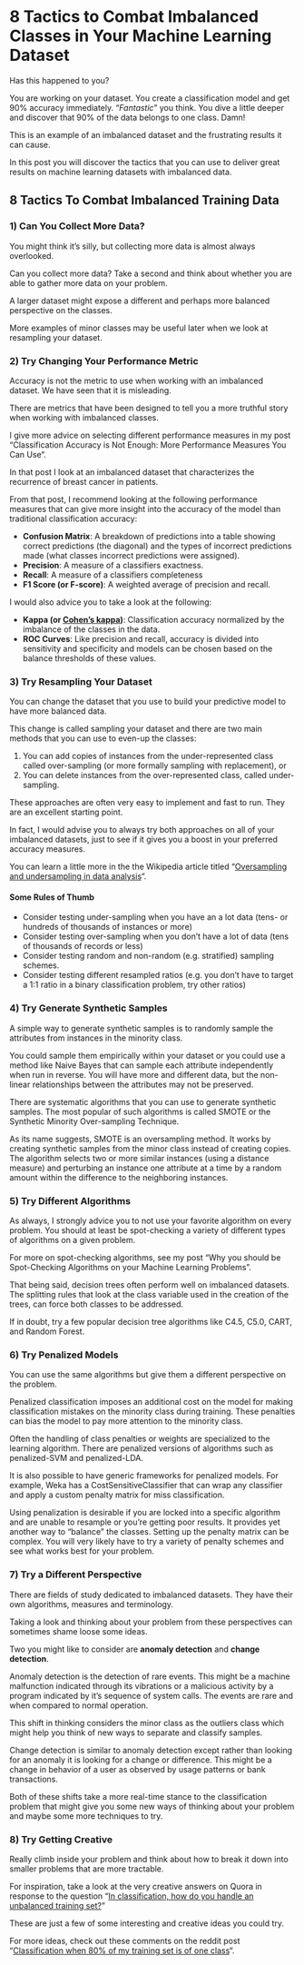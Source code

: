 # 8 Tactics to Combat Imbalanced Classes in Your Machine Learning Dataset

Has this happened to you?

You are working on your dataset. You create a classification model and get 90% accuracy immediately. “*Fantastic*” you think. You dive a little deeper and discover that 90% of the data belongs to one class. Damn!

This is an example of an imbalanced dataset and the frustrating results it can cause.

In this post you will discover the tactics that you can use to deliver great results on machine learning datasets with imbalanced data.

## 8 Tactics To Combat Imbalanced Training Data

### 1) Can You Collect More Data?

You might think it’s silly, but collecting more data is almost always overlooked.

Can you collect more data? Take a second and think about whether you are able to gather more data on your problem.

A larger dataset might expose a different and perhaps more balanced perspective on the classes.

More examples of minor classes may be useful later when we look at resampling your dataset.

### 2) Try Changing Your Performance Metric

Accuracy is not the metric to use when working with an imbalanced dataset. We have seen that it is misleading.

There are metrics that have been designed to tell you a more truthful story when working with imbalanced classes.

I give more advice on selecting different performance measures in my post “Classification Accuracy is Not Enough: More Performance Measures You Can Use“.

In that post I look at an imbalanced dataset that characterizes the recurrence of breast cancer in patients.

From that post, I recommend looking at the following performance measures that can give more insight into the accuracy of the model than traditional classification accuracy:

- **Confusion Matrix**: A breakdown of predictions into a table showing correct predictions (the diagonal) and the types of incorrect predictions made (what classes incorrect predictions were assigned).
- **Precision**: A measure of a classifiers exactness.
- **Recall**: A measure of a classifiers completeness
- **F1 Score (or F-score)**: A weighted average of precision and recall.

I would also advice you to take a look at the following:

- **Kappa (or <a href="https://en.wikipedia.org/wiki/Cohen%27s_kappa">Cohen’s kappa</a>)**: Classification accuracy normalized by the imbalance of the classes in the data.
- **ROC Curves**: Like precision and recall, accuracy is divided into sensitivity and specificity and models can be chosen based on the balance thresholds of these values.

### 3) Try Resampling Your Dataset

You can change the dataset that you use to build your predictive model to have more balanced data.

This change is called sampling your dataset and there are two main methods that you can use to even-up the classes:

1. You can add copies of instances from the under-represented class called over-sampling (or more formally sampling with replacement), or
2. You can delete instances from the over-represented class, called under-sampling.

These approaches are often very easy to implement and fast to run. They are an excellent starting point.

In fact, I would advise you to always try both approaches on all of your imbalanced datasets, just to see if it gives you a boost in your preferred accuracy measures.

You can learn a little more in the the Wikipedia article titled “<a href="https://en.wikipedia.org/wiki/Oversampling_and_undersampling_in_data_analysis">Oversampling and undersampling in data analysis</a>“.

#### Some Rules of Thumb

- Consider testing under-sampling when you have an a lot data (tens- or hundreds of thousands of instances or more)
- Consider testing over-sampling when you don’t have a lot of data (tens of thousands of records or less)
- Consider testing random and non-random (e.g. stratified) sampling schemes.
- Consider testing different resampled ratios (e.g. you don’t have to target a 1:1 ratio in a binary classification problem, try other ratios)

### 4) Try Generate Synthetic Samples

A simple way to generate synthetic samples is to randomly sample the attributes from instances in the minority class.

You could sample them empirically within your dataset or you could use a method like Naive Bayes that can sample each attribute independently when run in reverse. You will have more and different data, but the non-linear relationships between the attributes may not be preserved.

There are systematic algorithms that you can use to generate synthetic samples. The most popular of such algorithms is called SMOTE or the Synthetic Minority Over-sampling Technique.

As its name suggests, SMOTE is an oversampling method. It works by creating synthetic samples from the minor class instead of creating copies. The algorithm selects two or more similar instances (using a distance measure) and perturbing an instance one attribute at a time by a random amount within the difference to the neighboring instances.

### 5) Try Different Algorithms

As always, I strongly advice you to not use your favorite algorithm on every problem. You should at least be spot-checking a variety of different types of algorithms on a given problem.

For more on spot-checking algorithms, see my post “Why you should be Spot-Checking Algorithms on your Machine Learning Problems”.

That being said, decision trees often perform well on imbalanced datasets. The splitting rules that look at the class variable used in the creation of the trees, can force both classes to be addressed.

If in doubt, try a few popular decision tree algorithms like C4.5, C5.0, CART, and Random Forest.

### 6) Try Penalized Models

You can use the same algorithms but give them a different perspective on the problem.

Penalized classification imposes an additional cost on the model for making classification mistakes on the minority class during training. These penalties can bias the model to pay more attention to the minority class.

Often the handling of class penalties or weights are specialized to the learning algorithm. There are penalized versions of algorithms such as penalized-SVM and penalized-LDA.

It is also possible to have generic frameworks for penalized models. For example, Weka has a CostSensitiveClassifier that can wrap any classifier and apply a custom penalty matrix for miss classification.

Using penalization is desirable if you are locked into a specific algorithm and are unable to resample or you’re getting poor results. It provides yet another way to “balance” the classes. Setting up the penalty matrix can be complex. You will very likely have to try a variety of penalty schemes and see what works best for your problem.

### 7) Try a Different Perspective

There are fields of study dedicated to imbalanced datasets. They have their own algorithms, measures and terminology.

Taking a look and thinking about your problem from these perspectives can sometimes shame loose some ideas.

Two you might like to consider are **anomaly detection** and **change detection**.

Anomaly detection is the detection of rare events. This might be a machine malfunction indicated through its vibrations or a malicious activity by a program indicated by it’s sequence of system calls. The events are rare and when compared to normal operation.

This shift in thinking considers the minor class as the outliers class which might help you think of new ways to separate and classify samples.

Change detection is similar to anomaly detection except rather than looking for an anomaly it is looking for a change or difference. This might be a change in behavior of a user as observed by usage patterns or bank transactions.

Both of these shifts take a more real-time stance to the classification problem that might give you some new ways of thinking about your problem and maybe some more techniques to try.

### 8) Try Getting Creative

Really climb inside your problem and think about how to break it down into smaller problems that are more tractable.

For inspiration, take a look at the very creative answers on Quora in response to the question “<a href="https://www.quora.com/In-classification-how-do-you-handle-an-unbalanced-training-set">In classification, how do you handle an unbalanced training set?</a>”

These are just a few of some interesting and creative ideas you could try.

For more ideas, check out these comments on the reddit post “<a href="https://www.reddit.com/r/MachineLearning/comments/12evgi/classification_when_80_of_my_training_set_is_of/">Classification when 80% of my training set is of one class</a>“.

